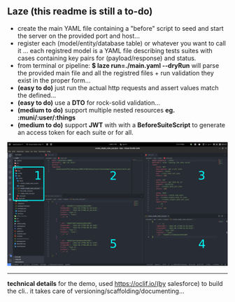 ## Laze (this readme is still a to-do)

-  create the main YAML file containing a "before" script to seed and start the server on the provided port and host...
-  register each (model/entity/database table) or whatever you want to call it ... each registred model is a YAML file describing tests suites with cases containing key pairs for (payload/response)  and status.
- from terminal or pipeline: **$ laze run=./main.yaml --dryRun** will parse the provided main file and all the registred files + run validation they exist in the proper form...
- **(easy to do)** just run the actual http requests and assert values match the defined...
- **(easy to do)** use a **DTO** for rock-solid validation...
- **(medium to do)** support multiple nested resources **eg. :muni/:user/:things**
- **(medium to do)** support **JWT** with with a **BeforeSuiteScript** to generate an access token for each suite or for all.

![example](./laze_example.png)

_________________________________
**technical details**
for the demo, used https://oclif.io/(by salesforce) to build the cli.. it takes care of versioning/scaffolding/documenting...



